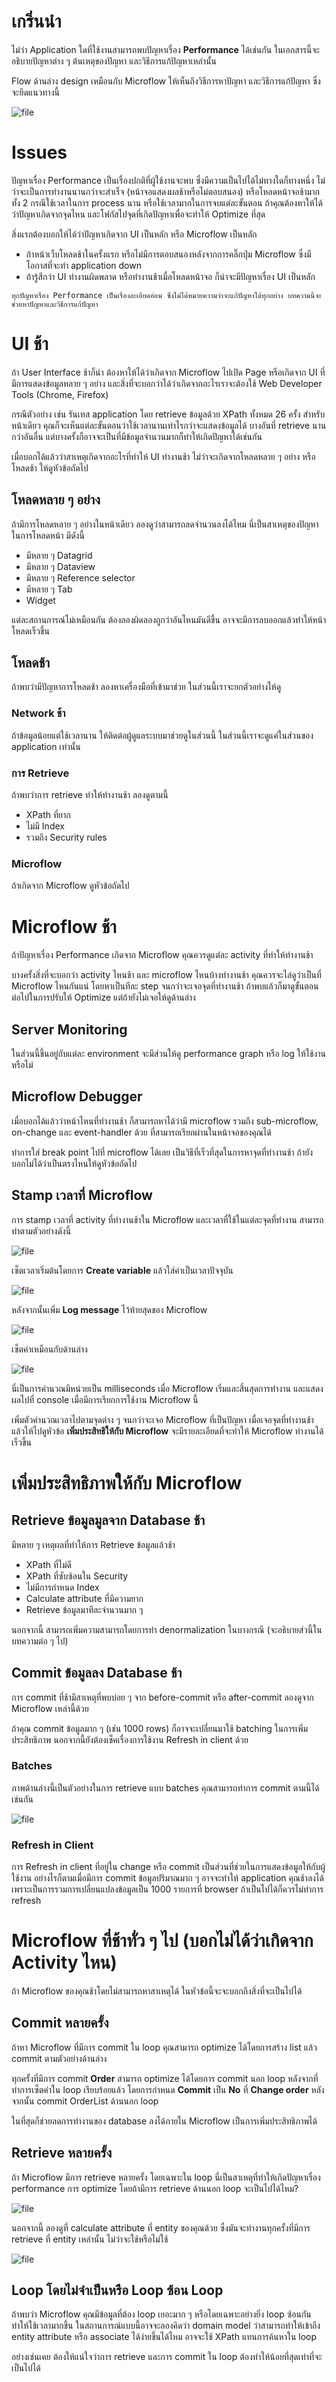 # เกริ่นนำ
ไม่ว่า Application ใดที่ใช้งานสามารถพบปัญหาเรื่อง **Performance** ได้เช่นกัน ในเอกสารนี้จะอธิบายปัญหาต่าง ๆ ต้นเหตุของปัญหา และวิธีการแก้ปัญหาเหล่านั้น

Flow ด้านล่าง design เหมือนกับ Microflow ให้เห็นถึงวิธีการหาปัญหา และวิธีการแก้ปัญหา ซึ่งจะยึดแนวทางนี้

![file](/uploads/inline_files/image-1589875136858.png)

# Issues
ปัญหาเรื่อง Performance เป็นเรื่องปกติที่ผู้ใช้งานจะพบ ซึ่งมีความเป็นไปได้ไม่ทางใดก็ทางหนึ่ง ไม่ว่าจะเป็นการทำงานนานกว่าจะสำเร็จ (หน้าจอแสดงผลช้าหรือไม่ตอบสนอง) หรือโหลดหน้าจอช้ามาก ทั้ง 2 กรณีใช้เวลาในการ process นาน หรือใช้เวลามากในการจบแต่ละขั้นตอน ถ้าคุณต้องหาให้ได้ว่าปัญหาเกิดจากจุดไหน และโฟกัสไปจุดที่เกิดปัญหาเพื่อจะทำให้ Optimize ที่สุด

สิ่งแรกต้องบอกให้ได้ว่าปัญหาเกิดจาก UI เป็นหลัก หรือ Microflow เป็นหลัก

- ถ้าหน้าเว็บโหลดช้าในครั้งแรก หรือไม่มีการตอบสนองหลังจากการคลิ๊กปุ่ม Microflow ซึ่งมีโอกาสที่จะทำ application down
- ถ้ารู้สึกว่า UI ทำงานผิดพลาด หรือทำงานช้าเมื่อโหลดหน้าจอ ก็น่าจะมีปัญหาเรื่อง UI เป็นหลัก

```
ทุกปัญหาเรื่อง Performance เป็นเรื่องละเอียดอ่อน ซึ่งไม่ได้หมายความว่าจะแก้ปัญหาได้ทุกอย่าง บทความนี้จะช่วยหาปัญหาและวิธีการแก้ปัญหา
```

# UI ช้า
ถ้า User Interface ช้าก็น่า ต้องหาให้ได้ว่าเกิดจาก Microflow ไปเปิด Page หรือเกิดจาก UI ที่มีการแสดงข้อมูลหลาย ๆ อย่าง และสิ่งที่จะบอกว่าได้ว่าเกิดจากอะไรเราจะต้องใช้ Web Developer Tools (Chrome, Firefox)

กรณีตัวอย่าง เช่น รันเทส application โดย retrieve ข้อมูลด้วย XPath ทั้งหมด 26 ครั้ง สำหรับหน้าเดียว คุณก็จะเห็นแต่ละขั้นตอนว่าใช้เวลานานเท่าไรกว่าจะแสดงข้อมูลได้ บางอันที่ retrieve นานกว่าอันอื่น แต่บางครั้งก็อาจจะเป็นที่มีข้อมูลจำนวนมากก็ทำให้เกิดปัญหาได้เช่นกัน

เมื่อบอกได้แล้วว่าสาเหตุเกิดจากอะไรที่ทำให้ UI ทำงานช้า ไม่ว่าจะเกิดจากโหลดหลาย ๆ อย่าง หรือโหลดช้า ให้ดูหัวข้อถัดไป

## โหลดหลาย ๆ อย่าง
ถ้ามีการโหลดหลาย ๆ อย่างในหน้าเดียว ลองดูว่าสามารถลดจำนวนลงได้ไหม นี่เป็นสาเหตุของปัญหาในการโหลดหน้า มีดังนี้
- มีหลาย ๆ Datagrid
- มีหลาย ๆ Dataview
- มีหลาย ๆ Reference selector
- มีหลาย ๆ Tab
- Widget

แต่ละสถานการณ์ไม่เหมือนกัน ต้องลองผิดลองถูกว่าอันไหนมันดีขึ้น อาจจะมีการลบออกแล้วทำให้หน้าโหลดเร็วขึ้น

## โหลดช้า
ถ้าพบว่ามีปัญหาการโหลดช้า ลองหาเครื่องมือที่เข้ามาช่วย ในส่วนนี้เราจะยกตัวอย่างให้ดู

###  Network ช้า
ถ้าข้อมูลน้อยแต่ใช้เวลานาน ให้ติดต่อผู้ดูแลระบบมาช่วยดูในส่วนนี้ ในส่วนนี้เราจะดูแค่ในส่วนของ application เท่านั้น

### การ Retrieve
ถ้าพบว่าการ retrieve ทำให้ทำงานช้า ลองดูตามนี้
- XPath ที่ยาก
- ไม่มี Index
- รวมถึง Security rules

### Microflow
ถ้าเกิดจาก Microflow ดูหัวข้อถัดไป

# Microflow ช้า
ถ้าปัญหาเรื่อง Performance เกิดจาก Microflow คุณควรดูแต่ละ activity ที่ทำให้ทำงานช้า

บางครั้งสิ่งที่จะบอกว่า activity ไหนช้า และ microflow ไหนบ้างทำงานช้า คุณควรจะไล่ดูว่าเป็นที่ Microflow ไหนกันแน่ โดยหาเป็นทีละ step จนกว่าจะเจอจุดที่ทำงานช้า ถ้าพบแล้วก็มาดูขั้นตอนต่อไปในการปรับให้ Optimize แต่ถ้ายังไม่เจอให้ดูด้านล่าง

## Server Monitoring
ในส่วนนี้ขึ้นอยู่กับแต่ละ environment จะมีส่วนให้ดู performance graph หรือ log ให้ใช้งานหรือไม่

## Microflow Debugger
เมื่อบอกได้แล้วว่าหน้าไหนที่ทำงานช้า ก็สามารถหาได้ว่ามี microflow รวมถึง sub-microflow, on-change และ event-handler ด้วย ที่สามารถเรียกผ่านในหน้าจอของคุณได้

ทำการใส่ break point ไปที่ microflow ได้เลย เป็นวิธีที่เร็วที่สุดในการหาจุดที่ทำงานช้า ถ้ายังบอกไม่ได้ว่าเป็นตรงไหนให้ดูหัวข้อถัดไป

## Stamp เวลาที่ Microflow
การ stamp เวลาที่ activity ที่ทำงานช้าใน Microflow และเวลาที่ใช้ในแต่ละจุดที่ทำงาน สามารถทำตามตัวอย่างดังนี้

![file](/uploads/inline_files/image-1590026465805.png)

เซ็ตเวลาเริ่มต้นโดยการ **Create variable** แล้วใส่ค่าเป็นเวลาปัจจุบัน

![file](/uploads/inline_files/image-1590026720108.png)

หลังจากนั้นเพิ่ม **Log message** ไว้ท้ายสุดของ Microflow

![file](/uploads/inline_files/image-1590026914742.png)

เซ็ตค่าเหมือนกับด้านล่าง

![file](/uploads/inline_files/image-1590026945106.png)

นี่เป็นการคำนวณมีหน่วยเป็น milliseconds เมื่อ Microflow เริ่มและสิ้นสุดการทำงาน และแสดงผลไปที่ console เมื่อมีการเรียกการใช้งาน Microflow นี้

เพิ่มตัวคำนวณเวลาไปตามจุดต่าง ๆ จนกว่าจะเจอ Microflow ที่เป็นปัญหา เมื่อเจอจุดที่ทำงานช้าแล้วให้ไปดูหัวข้อ **เพิ่มประสิทธิให้กับ Microflow** จะมีรายละเอียดที่จะทำให้ Microflow ทำงานได้เร็วขึ้น

# เพิ่มประสิทธิภาพให้กับ Microflow
## Retrieve ข้อมูลมูลจาก Database ช้า
มีหลาย ๆ เหตุผลที่ทำให้การ Retrieve ข้อมูลแล้วช้า
- XPath ที่ไม่ดี
- XPath ที่ซับซ้อนใน Security
- ไม่มีการกำหนด Index
- Calculate attribute ที่มีความยาก
- Retrieve ข้อมูลมาทีละจำนวนมาก ๆ

นอกจากนี้ สามารถเพิ่มความสามารถโดยการทำ denormalization ในบางกรณี (จะอธิบายส่วนี้ในบทความต่อ ๆ ไป)

## Commit ข้อมูลลง Database ช้า
การ commit ที่ช้ามีสาเหตุที่พบบ่อย ๆ จาก before-commit หรือ after-commit ลองดูจาก Microflow เหล่านี้ด้วย

ถ้าคุณ commit ข้อมูลมาก ๆ (เช่น 1000 rows) ก็อาจจะเปลี่ยนมาใช้ batching ในการเพิ่มประสิทธิภาพ นอกจากนี้ยังต้องเช็คเรื่องการใช้งาน Refresh in client ด้วย

### Batches
ภาพด้านล่างนี้เป็นตัวอย่างในการ retrieve แบบ batches คุณสามารถทำการ commit ตามนี้ได้เช่นกัน

![file](/uploads/inline_files/image-1590027012978.png)

### Refresh in Client
การ Refresh in client ที่อยู่ใน change หรือ commit เป็นส่วนที่ช่วยในการแสดงข้อมูลให้กับผู้ใช้งาน อย่างไรก็ตามเมื่อมีการ commit ข้อมูลปริมาณมาก ๆ อาจจะทำให้ application คุณช้าลงได้ เพราะเป็นการรวมการเปลี่ยนแปลงข้อมูลเป็น 1000 รายการที่ browser ถ้าเป็นไปได้ก็ควรไม่ทำการ refresh

# Microflow ที่ช้าทั่ว ๆ ไป (บอกไม่ได้ว่าเกิดจาก Activity ไหน)
ถ้า Microflow ของคุณช้าโดยไม่สามารถหาสาเหตุได้ ในหัวข้อนี้จะจะบอกถึงสิ่งที่จะเป็นไปได้

## Commit หลายครั้ง
ถ้าหา Microflow ที่มีการ commit ใน loop คุณสามารถ optimize ได้โดยการสร้าง list แล้ว commit ตามตัวอย่างด้านล่าง


ทุกครั้งที่มีการ commit **Order** สามารถ optimize ได้โดยการ commit นอก loop หลังจากที่ทำการเซ็ตค่าใน loop เรียบร้อยแล้ว โดยการกำหนด **Commit** เป็น **No** ที่ **Change order** หลังจากนั้น commit OrderList ด้านนอก loop 


ในที่สุดก็ช่วยลดการทำงานของ database ลงได้ภายใน Microflow เป็นการเพิ่มประสิทธิภาพได้

## Retrieve หลายครั้ง
ถ้า Microflow มีการ retrieve หลายครั้ง โดยเฉพาะใน loop นี่เป็นสาเหตุที่ทำให้เกิดปัญหาเรื่อง performance การ optimize โดยถ้ามีการ retrieve ด้านนอก loop จะเป็นไปได้ไหม?

![file](/uploads/inline_files/image-1590027077892.png)

นอกจากนี้ ลองดูที่ calculate attribute ที่ entity ของคุณด้วย ซึ่งมันจะทำงานทุกครั้งที่มีการ retrieve ที่ entity เหล่านั้น ไม่ว่าจะใช้หรือไม่ใช้

![file](/uploads/inline_files/image-1590027101288.png)

## Loop โดยไม่จำเป็นหรือ Loop ซ้อน Loop
ถ้าพบว่า Microflow คุณมีข้อมูลที่ต้อง loop เยอะมาก ๆ หรือโดยเฉพาะอย่างยิ่ง loop ซ้อนกัน ทำให้ใช้เวลามากขึ้น ในสถานการณ์แบบนี้อาจจะลองคิดว่า domain model ว่าสามารถทำให้เข้าถึง entity attribute หรือ associate ได้ง่ายขึ้นได้ไหม อาจจะใช้ XPath แทนการค้นหาใน loop

อย่างเช่นเคย ต้องให้แน่ใจว่าการ retrieve และการ commit ใน loop ต้องทำให้น้อยที่สุดเท่าที่จะเป็นไปได้